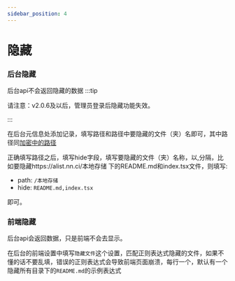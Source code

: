 ```yaml
---
sidebar_position: 4
---
```


# 隐藏


### 后台隐藏
后台api不会返回隐藏的数据
:::tip

请注意：v2.0.6及以后，管理员登录后隐藏功能失效。

:::

在后台元信息处添加记录，填写路径和路径中要隐藏的文件（夹）名即可，其中路径同[加密中的路径](./encrypt)

正确填写路径之后，填写hide字段，填写要隐藏的文件（夹）名称，以,分隔，比如要隐藏https://alist.nn.ci/本地存储 下的README.md和index.tsx文件，则填写:
- path: `/本地存储`
- hide: `README.md,index.tsx`

即可。

### 前端隐藏
后台api会返回数据，只是前端不会去显示。

在后台的前端设置中填写`隐藏文件`这个设置，匹配正则表达式隐藏的文件，如果不懂的话不要乱填，错误的正则表达式会导致前端页面崩溃，每行一个，默认有一个隐藏所有目录下的`README.md`的示例表达式